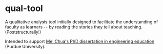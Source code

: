 # qual-tool
A qualitative analysis tool initially designed to facilitate the understanding of faculty as learners -- by reading the stories they tell about teaching. (Poststructurally!)

Intended to support [Mel Chua's PhD dissertation in engineering education](https://github.com/mchua/facultyaslearners) (Purdue University).
